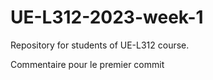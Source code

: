 # UE-L312-2023-week-1

Repository for students of UE-L312 course.


Commentaire pour le premier commit